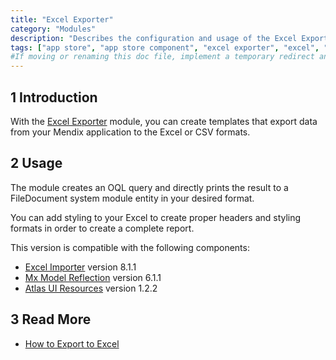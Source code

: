 ```yaml
---
title: "Excel Exporter"
category: "Modules"
description: "Describes the configuration and usage of the Excel Exporter module, which is available in the Mendix Marketplace."
tags: ["app store", "app store component", "excel exporter", "excel", "filedocument", "platform support"]
#If moving or renaming this doc file, implement a temporary redirect and let the respective team know they should update the URL in the product. See Mapping to Products for more details.
---
```


## 1 Introduction

With the [Excel Exporter](https://appstore.home.mendix.com/link/app/726/) module, you can create templates that export data from your Mendix application to the Excel or CSV formats. 

## 2 Usage

The module creates an OQL query and directly prints the result to a FileDocument system module entity in your desired format.

You can add styling to your Excel to create proper headers and styling formats in order to create a complete report.

This version is compatible with the following components:

* [Excel Importer](excel-importer) version 8.1.1
* [Mx Model Reflection](model-reflection) version 6.1.1
* [Atlas UI Resources](atlas-ui-resources) version 1.2.2

## 3 Read More

* [How to Export to Excel](https://docs.mendix.com/howto/integration/using-the-excel-exporter)

